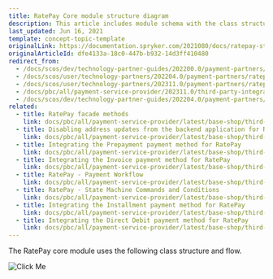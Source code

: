 ```yaml
---
title: RatePay Core module structure diagram
description: This article includes module schema with the class structure and flow for RatePay.
last_updated: Jun 16, 2021
template: concept-topic-template
originalLink: https://documentation.spryker.com/2021080/docs/ratepay-structure-diag
originalArticleId: dfe4133a-18c0-447b-b932-14d3ff410480
redirect_from:
  - /docs/scos/dev/technology-partner-guides/202200.0/payment-partners/ratepay/ratepay-core-module-structure-diagram.html
  - /docs/scos/user/technology-partners/202204.0/payment-partners/ratepay/ratepay-core-module-structure-diagram.html
  - /docs/scos/user/technology-partners/202311.0/payment-partners/ratepay/ratepay-core-module-structure-diagram.html
  - /docs/pbc/all/payment-service-provider/202311.0/third-party-integrations/ratepay/ratepay-core-module-structure-diagram.html
  - /docs/scos/dev/technology-partner-guides/202204.0/payment-partners/ratepay/ratepay-core-module-structure-diagram.html
related:
  - title: RatePay facade methods
    link: docs/pbc/all/payment-service-provider/latest/base-shop/third-party-integrations/ratepay/ratepay-facade-methods.html
  - title: Disabling address updates from the backend application for RatePay
    link: docs/pbc/all/payment-service-provider/latest/base-shop/third-party-integrations/ratepay/disable-address-updates-from-the-backend-application-for-ratepay.html
  - title: Integrating the Prepayment payment method for RatePay
    link: docs/pbc/all/payment-service-provider/latest/base-shop/third-party-integrations/ratepay/integrate-payment-methods-for-ratepay/integrate-the-prepayment-payment-method-for-ratepay.html
  - title: Integrating the Invoice payment method for RatePay
    link: docs/pbc/all/payment-service-provider/latest/base-shop/third-party-integrations/ratepay/integrate-payment-methods-for-ratepay/integrate-the-invoice-payment-method-for-ratepay.html
  - title: RatePay - Payment Workflow
    link: docs/pbc/all/payment-service-provider/latest/base-shop/third-party-integrations/ratepay/ratepay-payment-workflow.html
  - title: RatePay - State Machine Commands and Conditions
    link: docs/pbc/all/payment-service-provider/latest/base-shop/third-party-integrations/ratepay/ratepay-state-machine-commands-and-conditions.html
  - title: Integrating the Installment payment method for RatePay
    link: docs/pbc/all/payment-service-provider/latest/base-shop/third-party-integrations/ratepay/integrate-payment-methods-for-ratepay/integrate-the-installment-payment-method-for-ratepay.html
  - title: Integrating the Direct Debit payment method for RatePay
    link: docs/pbc/all/payment-service-provider/latest/base-shop/third-party-integrations/ratepay/integrate-payment-methods-for-ratepay/integrate-the-direct-debit-payment-method-for-ratepay.html
---
```


The RatePay core module uses the following class structure and flow.

![Click Me](https://spryker.s3.eu-central-1.amazonaws.com/docs/Technology+Partners/Payment+Partners/Ratepay/ratepay_core_module_structure.png)
